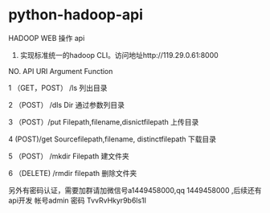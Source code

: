 # python-hadoop-api

HADOOP WEB 操作 api

1.	实现标准统一的hadoop CLI。访问地址http://119.29.0.61:8000

        
NO.	API URI	Argument	Function

1	（GET，POST） /ls		列出目录

2	（POST） /dls	Dir	通过参数列目录

3	（POST）/put	Filepath,filename,disnictfilepath	上传目录

4	(POST)/get	Sourcefilepath,filename, distinctfilepath	下载目录

5	（POST） /mkdir	Filepath	建文件夹

6	（DELETE) /rmdir	filepath	删除文件夹

另外有密码认证，需要加群请加微信号a1449458000,qq 1449458000
,后续还有api开发
帐号admin 密码 TvvRvHkyr9b6ls1I
